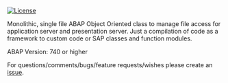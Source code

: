 [![License](https://img.shields.io/github/license/abapGit/abapGit?label=License&color=green)](LICENSE)

Monolithic, single file ABAP Object Oriented class to manage file access for application server and presentation server.
Just a compilation of code as a framework to custom code or SAP classes and function modules.

ABAP Version: 740 or higher

For questions/comments/bugs/feature requests/wishes please create an [issue](https://github.com/JAlTad/ABAPFileManagement/issues).
